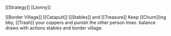 [[Strategy]]
[[Jonny]]

[[Border Village]] [[Catapult]] [[Stables]] and [[Treasure]]
Keep [[Churn]]ing bby, [[Trash]] your coppers and punish the other person lmao. balance draws with actions stables and border village.